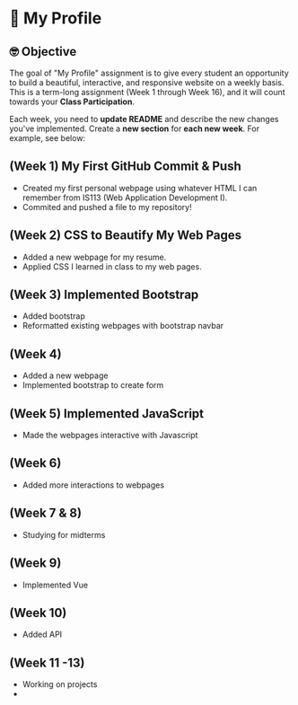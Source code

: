# :wave: My Profile

## 🤓 Objective
The goal of "My Profile" assignment is to give every student an opportunity to build a beautiful, interactive, and responsive website on a weekly basis. This is a term-long assignment (Week 1 through Week 16), and it will count towards your **Class Participation**.

Each week, you need to **update README** and describe the new changes you've implemented. Create a **new section** for **each new week**. For example, see below:

## (Week 1) My First GitHub Commit & Push
* Created my first personal webpage using whatever HTML I can remember from IS113 (Web Application Development I).
* Commited and pushed a file to my repository!

## (Week 2) CSS to Beautify My Web Pages
* Added a new webpage for my resume.
* Applied CSS I learned in class to my web pages.

## (Week 3) Implemented Bootstrap
* Added bootstrap
* Reformatted existing webpages with bootstrap navbar

## (Week 4)
* Added a new webpage
* Implemented bootstrap to create form

## (Week 5) Implemented JavaScript
* Made the webpages interactive with Javascript

## (Week 6)
* Added more interactions to webpages

## (Week 7 & 8)
* Studying for midterms

## (Week 9)
* Implemented Vue

## (Week 10)
* Added API

## (Week 11 -13)
* Working on projects
* 



